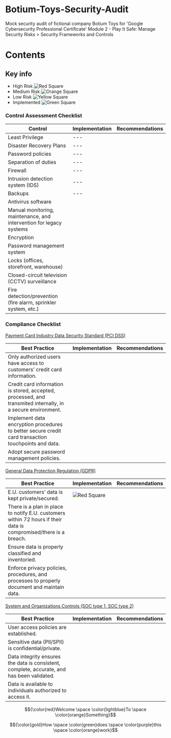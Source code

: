 # Botium-Toys-Security-Audit
Mock security audit of fictional company Botium Toys for 'Google Cybersecurity Professional Certificate' Module 2 - Play It Safe: Manage Security Risks > Security Frameworks and Controls 

# Contents

## Key info

- High Risk  ![Red Square](https://placehold.co/10x10/ff0000/ff0000.png)
- Medium Risk  ![Orange Square](https://placehold.co/10x10/FF7F00/FF7F00.png)
- Low Risk  ![Yellow Square](https://placehold.co/10x10/FFFF00/FFFF00.png)
- Implemented  ![Green Square](https://placehold.co/10x10/00FF00/00FF00.png)

### Control Assessment Checklist

| Control | Implementation | Recommendations |
| ------- | ----- | ----- |
| Least Privilege |---|
| Disaster Recovery Plans |---|
| Password policies |---|
| Separation of duties |---|
| Firewall |---|
| Intrusion detection system (IDS) |---|
| Backups |---|
| Antivirus software |
| Manual monitoring, maintenance, and intervention for legacy systems |
| Encryption |
| Password management system |
| Locks (offices, storefront, warehouse) |
| Closed-circuit television (CCTV) surveillance |
| Fire detection/prevention (fire alarm, sprinkler system, etc.) |

### Compliance Checklist

<ins>Payment Card Industry Data Security Standard (PCI DSS)</ins>

| Best Practice | Implementation | Recommendations |
| ------------- | -------------- | ----- |
| Only authorized users have access to customers’ credit card information. | 
| Credit card information is stored, accepted, processed, and transmited internally, in a secure environment. |
| Implement data encryption procedures to better secure credit card transaction touchpoints and data.  |
| Adopt secure password management policies. |


<ins>General Data Protection Regulation (GDPR)</ins>

| Best Practice | Implementation | Recommendations |
| ------------- | -------------- | ----- |
| E.U. customers’ data is kept private/secured.    | ![Red Square](https://placehold.co/10x10/ff0000/ff0000.png) |
| There is a plan in place to notify E.U. customers within 72 hours if their data is compromised/there is a breach.    |
| Ensure data is properly classified and inventoried.   |
| Enforce privacy policies, procedures, and processes to properly document and maintain data.  |


<ins>System and Organizations Controls (SOC type 1, SOC type 2)</ins>

| Best Practice | Implementation | Recommendations |
| ------------- | -------------- | ----- |
| User access policies are established.  |
| Sensitive data (PII/SPII) is confidential/private.  |
| Data integrity ensures the data is consistent, complete, accurate, and has been validated.  |
| Data is available to individuals authorized to access it. |


$${\color{red}Welcome \space \color{lightblue}To \space \color{orange}Something}$$

$${\color{gold}How \space \color{green}does \space \color{purple}this \space \color{orange}work}$$
  
